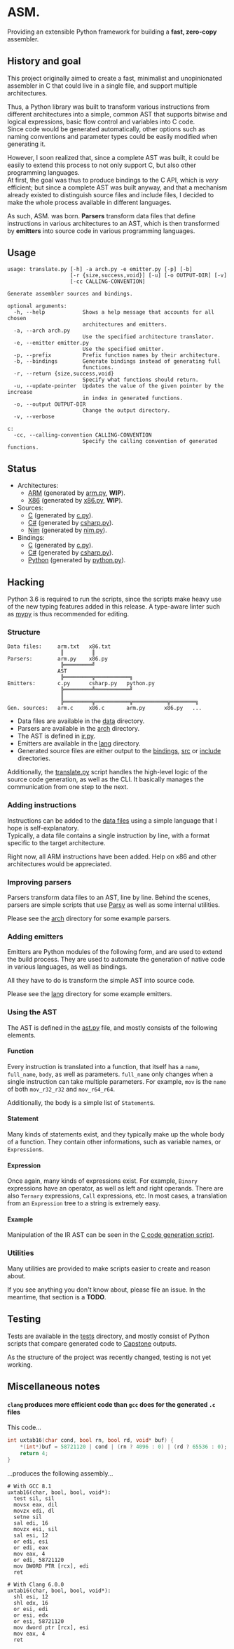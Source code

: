 ASM.
====

Providing an extensible Python framework for building a **fast, zero-copy** assembler.

## History and goal

This project originally aimed to create a fast, minimalist and unopinionated assembler in C
that could live in a single file, and support multiple architectures.

Thus, a Python library was built to transform various instructions from different architectures
into a simple, common AST that supports bitwise and logical expressions, basic flow control
and variables into C code.  
Since code would be generated automatically, other options such as naming conventions and parameter
types could be easily modified when generating it.

However, I soon realized that, since a complete AST was built, it could be easily to extend this
process to not only support C, but also other programming languages.  
At first, the goal was thus to produce bindings to the C API, which is *very* efficient; but since a
complete AST was built anyway, and that a mechanism already existed to distinguish source files and
include files, I decided to make the whole process available in different languages.

As such, ASM. was born. **Parsers** transform data files that define instructions in various architectures
to an AST, which is then transformed by **emitters** into source code in various programming languages.

## Usage
```
usage: translate.py [-h] -a arch.py -e emitter.py [-p] [-b]
                    [-r {size,success,void}] [-u] [-o OUTPUT-DIR] [-v]
                    [-cc CALLING-CONVENTION]

Generate assembler sources and bindings.

optional arguments:
  -h, --help            Shows a help message that accounts for all chosen
                        architectures and emitters.
  -a, --arch arch.py
                        Use the specified architecture translator.
  -e, --emitter emitter.py
                        Use the specified emitter.
  -p, --prefix          Prefix function names by their architecture.
  -b, --bindings        Generate bindings instead of generating full
                        functions.
  -r, --return {size,success,void}
                        Specify what functions should return.
  -u, --update-pointer  Updates the value of the given pointer by the increase
                        in index in generated functions.
  -o, --output OUTPUT-DIR
                        Change the output directory.
  -v, --verbose

c:
  -cc, --calling-convention CALLING-CONVENTION
                        Specify the calling convention of generated functions.
```

## Status
- Architectures:
  * [ARM](./src/c/arm.c) (generated by [arm.py](./asm/arch/arm.py), **WIP**).
  * [X86](./src/c/x86.c) (generated by [x86.py](./asm/arch/x86.py), **WIP**).
- Sources:
  * [C](./src/c) (generated by [c.py](./asm/lang/c.py)).
  * [C#](./src/csharp) (generated by [csharp.py](./asm/lang/csharp.py)).
  * [Nim](./src/nim) (generated by [nim.py](./asm/lang/nim.py)).
- Bindings:
  * [C](./include) (generated by [c.py](./asm/lang/c.py)).
  * [C#](./bindings/csharp) (generated by [csharp.py](./asm/lang/csharp.py)).
  * [Python](./bindings/python) (generated by [python.py](./asm/lang/python.py)).

## Hacking
Python 3.6 is required to run the scripts, since the scripts make heavy use of the new typing
features added in this release. A type-aware linter such as [mypy](http://mypy-lang.org/) is
thus recommended for editing.

### Structure
```
Data files:     arm.txt   x86.txt
                 ║         ║
Parsers:        arm.py    x86.py
                 ╠═════════╝
                AST
                 ╠═════════╦═══════════╗
Emitters:       c.py      csharp.py   python.py
                 ╠═════════╩═══════════╝
                 ║
                 ╠═════════╦═══════════╦═══════════╦════════╗
Gen. sources:   arm.c     x86.c       arm.py      x86.py   ...
```

- Data files are available in the [data](./asm/data) directory.
- Parsers are available in the [arch](./asm/arch) directory.
- The AST is defined in [ir.py](./asm/ir.py).
- Emitters are available in the [lang](./asm/lang) directory.
- Generated source files are either output to the [bindings](./bindings),
  [src](./src) or [include](./include) directories.

Additionally, the [translate.py](./translate.py) script handles the high-level logic of the source code generation, as well as the CLI. It basically manages the communication from one step to the next.

### Adding instructions
Instructions can be added to the [data files](./asm/data) using a simple language that I hope is self-explanatory.  
Typically, a data file contains a single instruction by line, with a format specific to the
target architecture.

Right now, all ARM instructions have been added. Help on x86 and other architectures would be
appreciated.

### Improving parsers
Parsers transform data files to an AST, line by line. Behind the scenes,
parsers are simple scripts that use [Parsy](https://github.com/python-parsy/parsy) as
well as some internal utilities.

Please see the [arch](./asm/arch) directory for some example parsers.

### Adding emitters
Emitters are Python modules of the following form, and are used to extend
the build process. They are used to automate the generation of native code
in various languages, as well as bindings.

All they have to do is transform the simple AST into source code.

Please see the [lang](./asm/lang) directory for some example emitters.

### Using the AST
The AST is defined in the [ast.py](./src/ast.py) file, and mostly consists of the following elements.

#### Function
Every instruction is translated into a function, that itself has a `name`, `full_name`,
`body`, as well as parameters. `full_name` only changes when a single instruction can take
multiple parameters. For example, `mov` is the `name` of both `mov_r32_r32` and `mov_r64_r64`.

Additionally, the body is a simple list of `Statement`s.

#### Statement
Many kinds of statements exist, and they typically make up the whole body of a function. They
contain other informations, such as variable names, or `Expression`s.

#### Expression
Once again, many kinds of expressions exist. For example, `Binary` expressions have an
operator, as well as left and right operands. There are also `Ternary` expressions,
`Call` expressions, etc. In most cases, a translation from an `Expression` tree to a string
is extremely easy.

#### Example
Manipulation of the IR AST can be seen in the [C code generation script](./asm/lang/c.py).

### Utilities
Many utilities are provided to make scripts easier to create and reason about.

If you see anything you don't know about, please file an issue. In the meantime,
that section is a **TODO**.

## Testing
Tests are available in the [tests](./tests) directory, and mostly consist of Python
scripts that compare generated code to [Capstone](http://www.capstone-engine.org) outputs.

As the structure of the project was recently changed, testing is not yet working.

## Miscellaneous notes

#### `clang` produces more efficient code than `gcc` does for the generated `.c` files
This code...
```c
int uxtab16(char cond, bool rn, bool rd, void* buf) {
    *(int*)buf = 58721120 | cond | (rn ? 4096 : 0) | (rd ? 65536 : 0);
    return 4;
}
```
...produces the following assembly...
```assembly
# With GCC 8.1
uxtab16(char, bool, bool, void*):
  test sil, sil
  movsx eax, dil
  movzx edi, dl
  setne sil
  sal edi, 16
  movzx esi, sil
  sal esi, 12
  or edi, esi
  or edi, eax
  mov eax, 4
  or edi, 58721120
  mov DWORD PTR [rcx], edi
  ret

# With Clang 6.0.0
uxtab16(char, bool, bool, void*):
  shl esi, 12
  shl edx, 16
  or esi, edi
  or esi, edx
  or esi, 58721120
  mov dword ptr [rcx], esi
  mov eax, 4
  ret
```
